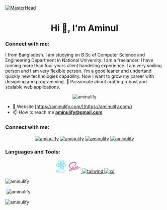 [![MasterHead](https://i.ibb.co.com/688QZc4/linkedin-profile.jpg)](https://www.aminulify.com)
<h1 align="center">Hi 👋, I'm Aminul</h1>
<h3 align="left">Connect with me:</h3>
<p align="left">I from Bangladesh. I am studying on B.Sc of Computer Science and Engineering Department in National University. I am a freelancer. I have running more than four years client handeling experience. I am very smiling person and I am very flexible person. I'm a good leaner and undertand quickly new technologies capability. Now I want to grow my career with designing and programming. 🚀 Passionate about crafting robust and scalable web applications.</p>

<p align="center"> <img src="https://komarev.com/ghpvc/?username=aminulify&label=Profile%20views&color=0e75b6&style=flat" alt="aminulify" /> </p>

- 🚀 Website [https://aminulify.com/](https://aminulify.com/)
- 📫 How to reach me **aminulify@gmail.com**

<h3 align="left">Connect with me:</h3>
<p align="center" display="flex" gap="10px">
<a href="https://linkedin.com/in/aminulify" target="blank"><img align="center" src="https://i.ibb.co.com/g41h3RG/linkedin.png" alt="aminulify" height="35" /></a>
<a href="https://dribbble.com/aminulify" target="blank"><img align="center" src="https://i.ibb.co.com/6FRhwJt/dribble.png" alt="aminulify" height="35" /></a>
<a href="https://fb.com/aminulify" target="blank"><img align="center" src="https://i.ibb.co.com/1QnpW7B/facebook.png" alt="aminulify" height="35" /></a>
<a href="https://api.whatsapp.com/send/?phone=8801686621361&text&type=phone_number&app_absent=0" target="blank"><img align="center" src="https://i.ibb.co.com/QJvrCBd/whatsapp.png" alt="aminulify" height="35" /></a>
</p>

<h3 align="left">Languages and Tools:</h3>
<p align="center"> <img src="https://raw.githubusercontent.com/devicons/devicon/master/icons/react/react-original-wordmark.svg" alt="react" width="40" height="40"/> </a> <a href="https://sass-lang.com" target="_blank" rel="noreferrer"> <img src="https://raw.githubusercontent.com/devicons/devicon/master/icons/sass/sass-original.svg" alt="sass" width="40" height="40"/> </a> <a href="https://tailwindcss.com/" target="_blank" rel="noreferrer"> <img src="https://www.vectorlogo.zone/logos/tailwindcss/tailwindcss-icon.svg" alt="tailwind" width="40" height="40"/> </a> <a href="https://www.adobe.com/products/xd.html" target="_blank" rel="noreferrer"> <img src="https://cdn.worldvectorlogo.com/logos/adobe-xd.svg" alt="xd" width="40" height="40"/> </a> </p>

<p><img align="center" src="https://github-readme-stats.vercel.app/api/top-langs?username=aminulify&show_icons=true&locale=en&layout=compact" alt="aminulify" /></p>

<p>&nbsp;<img align="center" src="https://github-readme-stats.vercel.app/api?username=aminulify&show_icons=true&locale=en" alt="aminulify" /></p>

<p><img align="center" src="https://github-readme-streak-stats.herokuapp.com/?user=aminulify&" alt="aminulify" /></p>

